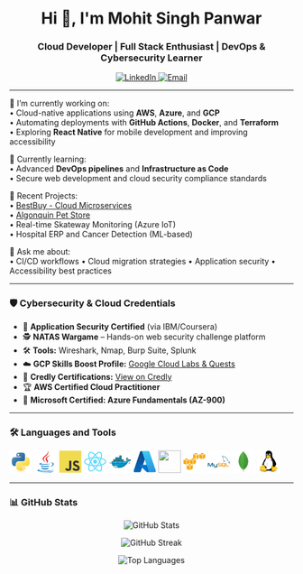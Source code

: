 <h1 align="center">Hi 👋, I'm Mohit Singh Panwar</h1>
<h3 align="center">Cloud Developer | Full Stack Enthusiast | DevOps & Cybersecurity Learner</h3>

<p align="center">
  <a href="https://www.linkedin.com/in/mohit-s-panwar/" target="blank">
    <img src="https://img.shields.io/badge/LinkedIn-blue?style=for-the-badge&logo=linkedin" alt="LinkedIn" />
  </a>
  <a href="mailto:mohitsp21@gmail.com" target="blank">
    <img src="https://img.shields.io/badge/Email-red?style=for-the-badge&logo=gmail&logoColor=white" alt="Email" />
  </a>
</p>

---

🔭 I’m currently working on:  
• Cloud-native applications using **AWS**, **Azure**, and **GCP**  
• Automating deployments with **GitHub Actions**, **Docker**, and **Terraform**  
• Exploring **React Native** for mobile development and improving accessibility  

🌱 Currently learning:  
• Advanced **DevOps pipelines** and **Infrastructure as Code**  
• Secure web development and cloud security compliance standards  

📌 Recent Projects:  
• [BestBuy - Cloud Microservices](https://github.com/mspanwar21/BestBuy)  
• [Algonquin Pet Store](https://github.com/mspanwar21/Algonquin-Pet-Store)  
• Real-time Skateway Monitoring (Azure IoT)  
• Hospital ERP and Cancer Detection (ML-based)

💬 Ask me about:  
• CI/CD workflows • Cloud migration strategies • Application security • Accessibility best practices

---

### 🛡️ Cybersecurity & Cloud Credentials

- 🧠 **Application Security Certified** (via IBM/Coursera)  
- 🕵️ **NATAS Wargame** – Hands-on web security challenge platform  
- 🛠️ **Tools:** Wireshark, Nmap, Burp Suite, Splunk  
- ☁️ **GCP Skills Boost Profile:** [Google Cloud Labs & Quests](https://www.cloudskillsboost.google/public_profiles/249975db-e39a-403d-af20-5e9c81b9df83)  
- 📜 **Credly Certifications:** [View on Credly](https://www.credly.com/users/mohit-singh-panwar/)  
- 🏆 **AWS Certified Cloud Practitioner**  
- 💠 **Microsoft Certified: Azure Fundamentals (AZ-900)**

---

### 🛠️ Languages and Tools

<p align="left">
  <img src="https://raw.githubusercontent.com/devicons/devicon/master/icons/python/python-original.svg" width="40" height="40"/>
  <img src="https://raw.githubusercontent.com/devicons/devicon/master/icons/java/java-original.svg" width="40" height="40"/>
  <img src="https://raw.githubusercontent.com/devicons/devicon/master/icons/javascript/javascript-original.svg" width="40" height="40"/>
  <img src="https://raw.githubusercontent.com/devicons/devicon/master/icons/react/react-original.svg" width="40" height="40"/>
  <img src="https://raw.githubusercontent.com/devicons/devicon/master/icons/docker/docker-original.svg" width="40" height="40"/>
  <img src="https://raw.githubusercontent.com/devicons/devicon/master/icons/azure/azure-original.svg" width="40" height="40"/>
  <img src="https://www.vectorlogo.zone/logos/google_cloud/google_cloud-icon.svg" width="40" height="40"/>
  <img src="https://raw.githubusercontent.com/devicons/devicon/master/icons/amazonwebservices/amazonwebservices-original.svg" width="40" height="40"/>
  <img src="https://raw.githubusercontent.com/devicons/devicon/master/icons/mysql/mysql-original-wordmark.svg" width="40" height="40"/>
  <img src="https://raw.githubusercontent.com/devicons/devicon/master/icons/mongodb/mongodb-original.svg" width="40" height="40"/>
  <img src="https://raw.githubusercontent.com/devicons/devicon/master/icons/linux/linux-original.svg" width="40" height="40"/>
</p>

---

### 📊 GitHub Stats

<p align="center">
  <img src="https://github-readme-stats.vercel.app/api?username=mspanwar21&show_icons=true&locale=en" alt="GitHub Stats" />
</p>

<p align="center">
  <img src="https://github-readme-streak-stats.herokuapp.com/?user=mspanwar21" alt="GitHub Streak" />
</p>

<p align="center">
  <img src="https://github-readme-stats.vercel.app/api/top-langs/?username=mspanwar21&layout=compact" alt="Top Languages" />
</p>
